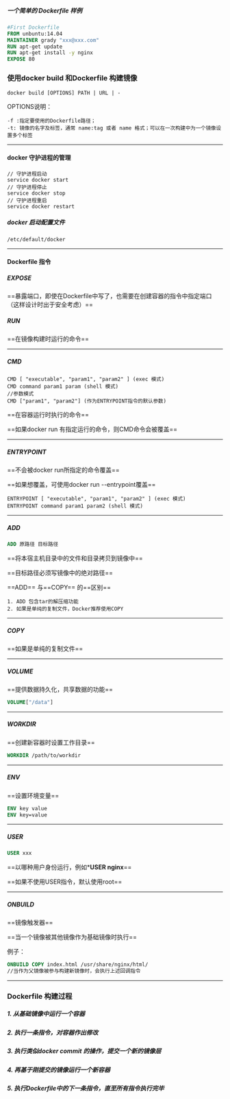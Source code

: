 ##### 一个简单的 Dockerfile 样例

```dockerfile
#First Dockerfile
FROM unbuntu:14.04
MAINTAINER grady "xxx@xxx.com"
RUN apt-get update
RUN apt-get install -y nginx
EXPOSE 80
```



### 使用docker build  和Dockerfile 构建镜像

```shell
docker build [OPTIONS] PATH | URL | -
```

OPTIONS说明：

```shell
-f :指定要使用的Dockerfile路径；
-t: 镜像的名字及标签，通常 name:tag 或者 name 格式；可以在一次构建中为一个镜像设置多个标签
```





---

#### docker 守护进程的管理

```shell
// 守护进程启动
service docker start
// 守护进程停止
service docker stop
// 守护进程重启
service docker restart
```



##### docker 启动配置文件

```shell
/etc/default/docker
```



---

#### Dockerfile 指令

##### EXPOSE

==暴露端口，即使在Dockerfile中写了，也需要在创建容器的指令中指定端口（这样设计时出于安全考虑）==



##### RUN

==在镜像构建时运行的命令==

---

##### CMD

```shell
CMD [ "executable", "param1", "param2" ] (exec 模式)
CMD command param1 param (shell 模式)
//参数模式
CMD ["param1", "param2"] (作为ENTRYPOINT指令的默认参数)
```



==在容器运行时执行的命令==

==如果docker run 有指定运行的命令，则CMD命令会被覆盖==

---

##### ENTRYPOINT

==不会被docker run所指定的命令覆盖==

==如果想覆盖，可使用docker run --entrypoint覆盖==

```shell
ENTRYPOINT [ "executable", "param1", "param2" ] (exec 模式)
ENTRYPOINT command param1 param2 (shell 模式)
```



---

##### ADD

```dockerfile
ADD 原路径 目标路径
```



==将本宿主机目录中的文件和目录拷贝到镜像中==

==目标路径必须写镜像中的绝对路径==

==ADD== 与==COPY== 的==区别==

```shell
1. ADD 包含tar的解压缩功能
2. 如果是单纯的复制文件，Docker推荐使用COPY
```



---

##### COPY

==如果是单纯的复制文件==

---

##### VOLUME

==提供数据持久化，共享数据的功能==

```dockerfile
VOLUME["/data"]
```



---

##### WORKDIR

==创建新容器时设置工作目录==

```dockerfile
WORKDIR /path/to/workdir
```



---

##### ENV

==设置环境变量==

```dockerfile
ENV key value
ENV key=value
```



---

##### USER

```dockerfile
USER xxx
```

==以哪种用户身份运行，例如***USER nginx**==

==如果不使用USER指令，默认使用root==



---

##### ONBUILD

==镜像触发器==

==当一个镜像被其他镜像作为基础镜像时执行==

例子：

```dockerfile
ONBUILD COPY index.html /usr/share/nginx/html/
//当作为父镜像被参与构建新镜像时，会执行上述回调指令
```



---

### Dockerfile 构建过程

##### 1. 从基础镜像中运行一个容器

##### 2. 执行一条指令，对容器作出修改

##### 3. 执行类似docker commit 的操作，提交一个新的镜像层

##### 4. 再基于刚提交的镜像运行一个新容器

##### 5. 执行Dockerfile中的下一条指令，直至所有指令执行完毕

